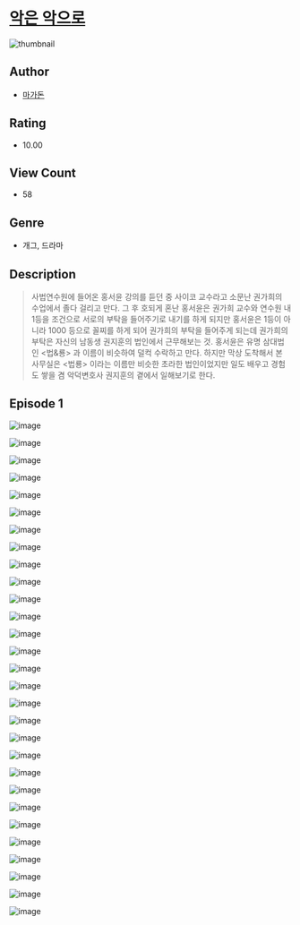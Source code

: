 # [악은 악으로](https://comic.naver.com/challenge/list?titleId=810138)
![thumbnail](https://image-comic.pstatic.net/user_contents_data/challenge_comic/2023/05/23/366802/upload_7090414458819130980_480x623.jpeg)

## Author
- [마가돈](https://comic.naver.com/artistTitle?id=366802)

## Rating
- 10.00

## View Count
- 58

## Genre
- 개그, 드라마

## Description
> 사법연수원에 들어온 홍서윤 강의를 듣던 중 사이코 교수라고 소문난 권가희의 수업에서 졸다 걸리고 만다. 그 후 호되게 혼난 홍서윤은 권가희 교수와 연수원 내 1등을 조건으로 서로의 부탁을 들어주기로 내기를 하게 되지만 홍서윤은 1등이 아니라 1000 등으로 꼴찌를 하게 되어 권가희의 부탁을 들어주게 되는데 권가희의 부탁은 자신의 남동생 권지훈의 법인에서 근무해보는 것. 홍서윤은 유명 삼대법인 <법&룡> 과 이름이 비슷하여 덜컥 수락하고 만다. 하지만 막상 도착해서 본 사무실은 <법룡> 이라는 이름만 비슷한 초라한 법인이었지만 일도 배우고 경험도 쌓을 겸 악덕변호사 권지훈의 곁에서 일해보기로 한다.


## Episode 1
![image](https://image-comic.pstatic.net/user_contents_data/challenge_comic/2023/05/23/366802/upload_3761181223744988722.jpeg)

![image](https://image-comic.pstatic.net/user_contents_data/challenge_comic/2023/05/23/366802/upload_3702351643614001464.jpeg)

![image](https://image-comic.pstatic.net/user_contents_data/challenge_comic/2023/05/23/366802/upload_3979266946393192504.jpeg)

![image](https://image-comic.pstatic.net/user_contents_data/challenge_comic/2023/05/23/366802/upload_3544444392907814242.jpeg)

![image](https://image-comic.pstatic.net/user_contents_data/challenge_comic/2023/05/23/366802/upload_3833180316707665252.jpeg)

![image](https://image-comic.pstatic.net/user_contents_data/challenge_comic/2023/05/23/366802/upload_3544954565564773687.jpeg)

![image](https://image-comic.pstatic.net/user_contents_data/challenge_comic/2023/05/23/366802/upload_7089568741090027109.jpeg)

![image](https://image-comic.pstatic.net/user_contents_data/challenge_comic/2023/05/23/366802/upload_4048789259138905697.jpeg)

![image](https://image-comic.pstatic.net/user_contents_data/challenge_comic/2023/05/23/366802/upload_7162522648293368933.jpeg)

![image](https://image-comic.pstatic.net/user_contents_data/challenge_comic/2023/05/23/366802/upload_3618695494721758512.jpeg)

![image](https://image-comic.pstatic.net/user_contents_data/challenge_comic/2023/05/23/366802/upload_7306304679262041697.jpeg)

![image](https://image-comic.pstatic.net/user_contents_data/challenge_comic/2023/05/23/366802/upload_3617571617660888166.jpeg)

![image](https://image-comic.pstatic.net/user_contents_data/challenge_comic/2023/05/23/366802/upload_7233683022958442598.jpeg)

![image](https://image-comic.pstatic.net/user_contents_data/challenge_comic/2023/05/23/366802/upload_7005689215190120505.jpeg)

![image](https://image-comic.pstatic.net/user_contents_data/challenge_comic/2023/05/23/366802/upload_3618190621265716069.jpeg)

![image](https://image-comic.pstatic.net/user_contents_data/challenge_comic/2023/05/23/366802/upload_3833462903322980406.jpeg)

![image](https://image-comic.pstatic.net/user_contents_data/challenge_comic/2023/05/23/366802/upload_3847591632823543397.jpeg)

![image](https://image-comic.pstatic.net/user_contents_data/challenge_comic/2023/05/23/366802/upload_7077513713534919990.jpeg)

![image](https://image-comic.pstatic.net/user_contents_data/challenge_comic/2023/05/23/366802/upload_3918756431271637552.jpeg)

![image](https://image-comic.pstatic.net/user_contents_data/challenge_comic/2023/05/23/366802/upload_3906698293290230832.jpeg)

![image](https://image-comic.pstatic.net/user_contents_data/challenge_comic/2023/05/23/366802/upload_3977019759343515237.jpeg)

![image](https://image-comic.pstatic.net/user_contents_data/challenge_comic/2023/05/23/366802/upload_4122308112669566001.jpeg)

![image](https://image-comic.pstatic.net/user_contents_data/challenge_comic/2023/05/23/366802/upload_3762587288613446242.jpeg)

![image](https://image-comic.pstatic.net/user_contents_data/challenge_comic/2023/05/23/366802/upload_3546363937571222327.jpeg)

![image](https://image-comic.pstatic.net/user_contents_data/challenge_comic/2023/05/23/366802/upload_7089622823217555001.jpeg)

![image](https://image-comic.pstatic.net/user_contents_data/challenge_comic/2023/05/23/366802/upload_4121748260193199416.jpeg)

![image](https://image-comic.pstatic.net/user_contents_data/challenge_comic/2023/05/23/366802/upload_7378411527918150199.jpeg)

![image](https://image-comic.pstatic.net/user_contents_data/challenge_comic/2023/05/23/366802/upload_4121695697578112353.jpeg)

![image](https://image-comic.pstatic.net/user_contents_data/challenge_comic/2023/05/23/366802/upload_3558235351731889712.jpeg)
